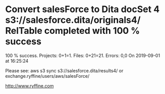 # Convert salesForce to Dita docSet 4 s3://salesforce.dita/originals4/ RelTable completed with 100 % success

100 % success. Projects: 0+1=1.  Files: 0+21=21. Errors: 0,0  On 2019-09-01 at 16:25:24



Please see: aws s3 sync s3://salesforce.dita/results4/ or exchange.ryffine/users/aws/salesForce/

http://www.ryffine.com
